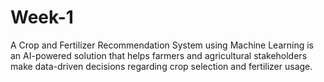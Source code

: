 # Week-1
A Crop and Fertilizer Recommendation System using Machine Learning is an AI-powered solution that helps farmers and agricultural stakeholders make data-driven decisions regarding crop selection and fertilizer usage.
